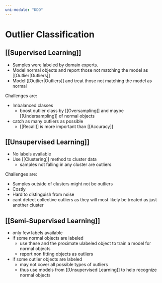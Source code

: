 ```yaml
---
uni-module: "KDD"
---
```


# Outlier Classification

## [[Supervised Learning]]

- Samples were labeled by domain experts.
- Model normal objects and report those not matching the model as [[Outlier|Outliers]]
- Model [[Outlier|Outliers]] and treat those not matching the model as normal

Challenges are:

- Imbalanced classes
  - boost outlier class by [[Oversampling]] and maybe [[Undersampling]] of normal objects
- catch as many outliers as possible
  - [[Recall]] is more important than [[Accuracy]]

## [[Unsupervised Learning]]

- No labels available
- Use [[Clustering]] method to cluster data
  - samples not falling in any cluster are outliers

Challenges are:

- Samples outside of clusters might not be outliers
- Costly
- Hard to distinguish from noise
- cant detect collective outliers as they will most likely be treated as just another cluster

## [[Semi-Supervised Learning]]

- only few labels available
- if some normal objects are labeled
  - use these and the proximate ulabeled object to train a model for normal objects
  - report non fitting objects as outliers
- if some outlier objects are labeled
  - may not cover all possible types of outliers
  - thus use models from [[Unsupervised Learning]] to help recognize normal objects

